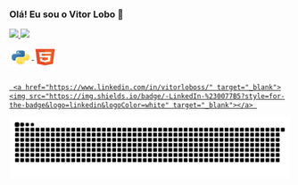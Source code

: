 ### Olá! Eu sou o Vitor Lobo 👋


 <div>
  <a href="https://github.com/Ioboss">
  <img height="165em" src="https://github-readme-stats.vercel.app/api?username=Ioboss&show_icons=true&theme=dark&include_all_commits=true&count_private=true"/>
  <img height="165em" src="https://github-readme-stats.vercel.app/api/top-langs/?username=Ioboss&layout=compact&langs_count=7&theme=dark"/>
</div>
<div style="display: inline_block"><br>
  <img align="center" alt="Rafa-Python" height="30" width="40" src="https://raw.githubusercontent.com/devicons/devicon/master/icons/python/python-original.svg">
  <img align="center" alt="Rafa-HTML" height="30" width="40" src="https://raw.githubusercontent.com/devicons/devicon/master/icons/html5/html5-original.svg">
</div>
  
  ##
  
  <div>

     <a href="https://www.linkedin.com/in/vitorloboss/" target="_blank"><img src="https://img.shields.io/badge/-LinkedIn-%230077B5?style=for-the-badge&logo=linkedin&logoColor=white" target="_blank"></a> 
   
    
   
  </div>
 <div>
      <img src="https://github.com/Ioboss/Ioboss/blob/output/github-contribution-grid-snake.svg"/>
 </div>
